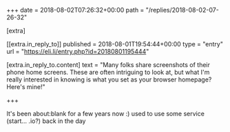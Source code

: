 +++
date = 2018-08-02T07:26:32+00:00
path = "/replies/2018-08-02-07-26-32"

[extra]

[[extra.in_reply_to]]
published = 2018-08-01T19:54:44+00:00
type = "entry"
url = "https://eli.li/entry.php?id=20180801195444"

[extra.in_reply_to.content]
text = "Many folks share screenshots of their phone home screens. These are often intriguing to look at, but what I'm really interested in knowing is what you set as your browser homepage? Here's mine!"

+++

It's been about:blank for a few years now :) used to use some service (start… .io?) back in the day